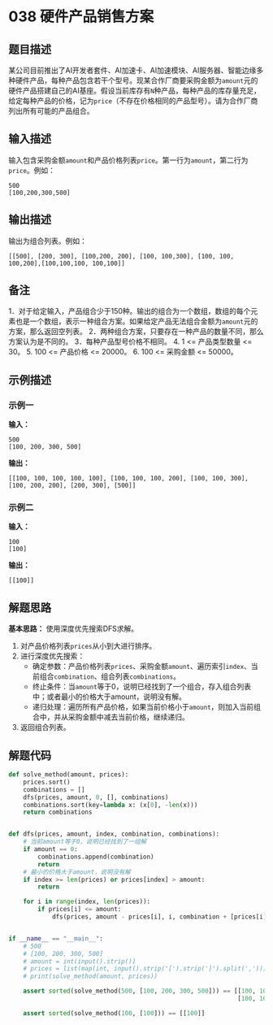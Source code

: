 # 038 硬件产品销售方案

## 题目描述

某公司目前推出了AI开发者套件、AI加速卡、AI加速模块、AI服务器、智能边缘多种硬件产品，每种产品包含若干个型号。现某合作厂商要采购金额为`amount`元的硬件产品搭建自己的AI基座。假设当前库存有`N`种产品，每种产品的库存量充足，给定每种产品的价格，记为`price`（不存在价格相同的产品型号）。请为合作厂商列出所有可能的产品组合。

## 输入描述

输入包含采购金额`amount`和产品价格列表`price`。第一行为`amount`，第二行为`price`。例如：
```
500
[100,200,300,500]
```

## 输出描述

输出为组合列表。例如：

`[[500], [200, 300], [100,200, 200], [100, 100,300], [100, 100, 100,200],[100,100,100, 100,100]]`

## 备注

1．对于给定输入，产品组合少于150种。输出的组合为一个数组，数组的每个元素也是一个数组，表示一种组合方案。如果给定产品无法组合金额为`amount`元的方案，那么返回空列表。
2．两种组合方案，只要存在一种产品的数量不同，那么方案认为是不同的。
3．每种产品型号价格不相同。
4. 1 <= 产品类型数量 <= 30。
5. 100 <= 产品价格 <= 20000。
6. 100 <= 采购金额 <= 50000。

## 示例描述

### 示例一

**输入：**
```text
500
[100, 200, 300, 500]
```

**输出：**
```text
[[100, 100, 100, 100, 100], [100, 100, 100, 200], [100, 100, 300], [100, 200, 200], [200, 300], [500]]
```

### 示例二

**输入：**
```text
100
[100]
```

**输出：**
```text
[[100]]
```

## 解题思路

**基本思路：** 使用深度优先搜索DFS求解。
1. 对产品价格列表`prices`从小到大进行排序。
2. 进行深度优先搜索：
   - 确定参数：产品价格列表`prices`、采购金额`amount`、遍历索引`index`、当前组合`combination`、组合列表`combinations`。
   - 终止条件：当`amount`等于0，说明已经找到了一个组合，存入组合列表中；或者最小的价格大于amount，说明没有解。
   - 递归处理：遍历所有产品价格，如果当前价格小于`amount`，则加入当前组合中，并从采购金额中减去当前价格，继续递归。
3. 返回组合列表。   

## 解题代码

```python
def solve_method(amount, prices):
    prices.sort()
    combinations = []
    dfs(prices, amount, 0, [], combinations)
    combinations.sort(key=lambda x: (x[0], -len(x)))
    return combinations


def dfs(prices, amount, index, combination, combinations):
    # 当前amount等于0，说明已经找到了一组解
    if amount == 0:
        combinations.append(combination)
        return
    # 最小的价格大于amount，说明没有解
    if index >= len(prices) or prices[index] > amount:
        return

    for i in range(index, len(prices)):
        if prices[i] <= amount:
            dfs(prices, amount - prices[i], i, combination + [prices[i]], combinations)


if __name__ == "__main__":
    # 500
    # [100, 200, 300, 500]
    # amount = int(input().strip())
    # prices = list(map(int, input().strip('[').strip(']').split(',')))
    # print(solve_method(amount, prices))

    assert sorted(solve_method(500, [100, 200, 300, 500])) == [[100, 100, 100, 100, 100], [100, 100, 100, 200],
                                                               [100, 100, 300], [100, 200, 200], [200, 300], [500]]

    assert sorted(solve_method(100, [100])) == [[100]]
```